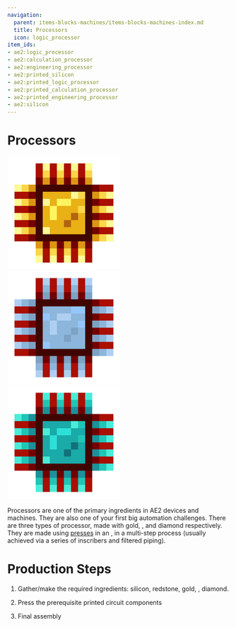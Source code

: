 ```yaml
---
navigation:
  parent: items-blocks-machines/items-blocks-machines-index.md
  title: Processors
  icon: logic_processor
item_ids:
- ae2:logic_processor
- ae2:calculation_processor
- ae2:engineering_processor
- ae2:printed_silicon
- ae2:printed_logic_processor
- ae2:printed_calculation_processor
- ae2:printed_engineering_processor
- ae2:silicon
---
```

# Processors

![Logic Processor](../assets/items/logic_processor.png) ![Calculation Processor](../assets/items/calculation_processor.png) ![Engineering Processor](../assets/items/engineering_processor.png)

Processors are one of the primary ingredients in AE2 devices and machines. They are also one of your first
big automation challenges. There are three types of processor, made with gold, <ItemLink id="certus_quartz_crystal" />,
and diamond respectively. They are made using [presses](presses.md) in an <ItemLink id="inscriber" />, in a multi-step
process (usually achieved via a series of inscribers and filtered piping).

# Production Steps

1. Gather/make the required ingredients: silicon, redstone, gold, <ItemLink id="certus_quartz_crystal" />, diamond.  

<RecipeFor id="silicon" />

2. Press the prerequisite printed circuit components

<RecipeFor id="printed_silicon" />
<RecipeFor id="printed_logic_processor" />
<RecipeFor id="printed_calculation_processor" />
<RecipeFor id="printed_engineering_processor" />

3. Final assembly

<RecipeFor id="logic_processor" />
<RecipeFor id="calculation_processor" />
<RecipeFor id="engineering_processor" />